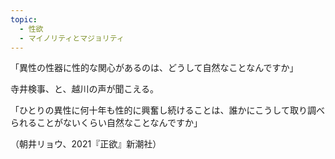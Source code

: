 ```yaml
---
topic:
  - 性欲
  - マイノリティとマジョリティ
---
```

「異性の性器に性的な関心があるのは、どうして自然なことなんですか」

寺井検事、と、越川の声が聞こえる。

「ひとりの異性に何十年も性的に興奮し続けることは、誰かにこうして取り調べられることがないくらい自然なことなんですか」

（朝井リョウ、2021『正欲』新潮社）